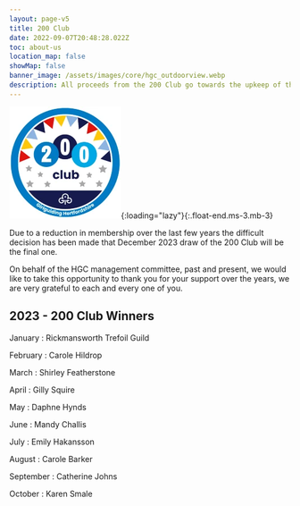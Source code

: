 ```yaml
---
layout: page-v5
title: 200 Club
date: 2022-09-07T20:48:28.022Z
toc: about-us
location_map: false
showMap: false
banner_image: /assets/images/core/hgc_outdoorview.webp
description: All proceeds from the 200 Club go towards the upkeep of the Girlguiding Hertfordshire County Centre, Cottered.
---
```

![200 club logo](/assets/images/2023/05/200-club.webp){:loading="lazy"}{:.float-end.ms-3.mb-3}

Due to a reduction in membership over the last few years the difficult decision has been made that December 2023 draw of the 200 Club will be the final one.

On behalf of the HGC management committee, past and present, we would like to take this opportunity to thank you for your support over the years, we are very grateful to each and every one of you.

## 2023 - 200 Club Winners

January
: Rickmansworth Trefoil Guild

February
: Carole Hildrop

March
: Shirley Featherstone

April
: Gilly Squire

May
: Daphne Hynds

June
: Mandy Challis

July
: Emily Hakansson

August
: Carole Barker

September
: Catherine Johns

October
: Karen Smale
